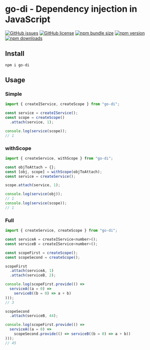 # go-di - Dependency injection in JavaScript

[![GitHub issues](https://img.shields.io/github/issues/Wroud/go-di.svg)](https://github.com/Wroud/go-di/issues)
[![GitHub license](https://img.shields.io/github/license/Wroud/go-di.svg)](https://github.com/Wroud/go-di/blob/master/LICENSE)
[![npm bundle size](https://img.shields.io/bundlephobia/minzip/go-di)](https://bundlephobia.com/result?p=go-di)
[![npm version](https://img.shields.io/npm/v/go-di.svg)](https://www.npmjs.com/package/go-di)
[![npm downloads](https://img.shields.io/npm/dm/go-di.svg)](https://www.npmjs.com/package/go-di)

## Install
```
npm i go-di
```

## Usage
### Simple
```js
import { createIService, createScope } from "go-di";

const service = createIService();
const scope = createScope()
  .attach(service, 1);

console.log(service(scope));
// 1
```

### withScope
```js
import { createService, withScope } from "go-di";

const objToAttach = {};
const [obj, scope] = withScope(objToAttach);
const service = createService();

scope.attach(service, 1);

console.log(service(obj));
// 1
console.log(service(scope));
// 1
```

### Full
```js
import { createService, createScope } from "go-di";

const serviceA = createIService<number>();
const serviceB = createIService<number>();

const scopeFirst = createScope();
const scopeSecond = createScope();

scopeFirst
  .attach(serviceA, 1)
  .attach(serviceB, 2);

console.log(scopeFirst.provide(() =>
  serviceA((a = 0) =>
    serviceB((b = 0) => a + b)
)));
// 3

scopeSecond
  .attach(serviceB, 44);

console.log(scopeFirst.provide(() =>
  serviceA((a = 0) =>
    scopeSecond.provide(() => serviceB((b = 0) => a + b))
)));
// 45
```


